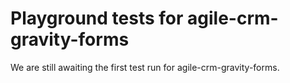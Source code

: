# Playground tests for agile-crm-gravity-forms
We are still awaiting the first test run for agile-crm-gravity-forms.
